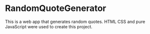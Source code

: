 # RandomQuoteGenerator
 This is a web app that generates random quotes. HTML CSS and pure JavaScript were used to create this project.
